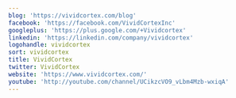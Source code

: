 ```yaml
---
blog: 'https://vividcortex.com/blog'
facebook: 'https://facebook.com/VividCortexInc'
googleplus: 'https://plus.google.com/+Vividcortex'
linkedin: 'https://linkedin.com/company/vividcortex'
logohandle: vividcortex
sort: vividcortex
title: VividCortex
twitter: VividCortex
website: 'https://www.vividcortex.com/'
youtube: 'http://youtube.com/channel/UCikzcVO9_vLbm4Mzb-wxiqA'
---
```

